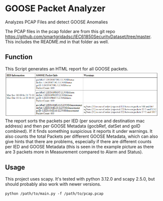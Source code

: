# GOOSE Packet Analyzer

Analyzes PCAP Files and detect GOOSE Anomalies

The PCAP files in the pcap folder are from this git repo https://github.com/smartgridadsc/IEC61850SecurityDataset/tree/master.
This includes the README.md in that folder as well.

## Function
This Script generates an HTML report for all GOOSE packets. 
![Part of an example report](report_example.png)
The report sorts the packets per IED (per source and destination mac address) and then per GOOSE Metadata (gocbRef, datSet and goID combined).
If it finds something suspicious it reports it under warnings. It also counts the total Packets per different GOOSE Metadata, which can also give hints that 
there are problems, especially if there are different counts per IED and GOOSE Metadata (this is seen in the example picture as there are 
3 packets more in Measurement compared to Alarm and Status).

## Usage
This project uses scapy. It's tested with python 3.12.0 and scapy 2.5.0, but should probably also work with newer versions.
```/bin/bash
python /path/to/main.py -f /path/to/pcap.pcap
```
